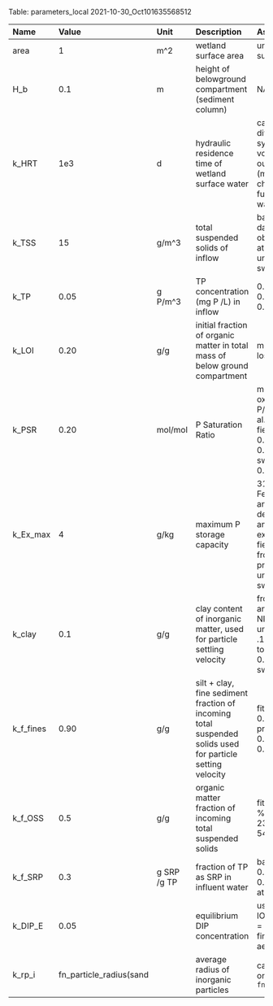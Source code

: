 Table: parameters_local 2021-10-30_Oct101635568512

|Name      |Value                   |Unit        |Description                                                                                               |Assumptions                                                                                                                                                                  |
|:---------|:-----------------------|:-----------|:---------------------------------------------------------------------------------------------------------|:----------------------------------------------------------------------------------------------------------------------------------------------------------------------------|
|area      |1                       |m^2         |wetland surface area                                                                                      |uniform flat surface                                                                                                                                                         |
|H_b       |0.1                     |m           |height of belowground compartment (sediment column)                                                       |NA                                                                                                                                                                           |
|k_HRT     |1e3                     |d           |hydraulic residence time of wetland surface water                                                         |calculated by dividing total system water volume (m3) by outlfow rate (m3/d), often changes as function of system water volume                                               |
|k_TSS     |15                      |g/m^3       |total suspended solids of inflow                                                                          |based on field data, median of observations, 3.5 at prindle, 23.8 at union st, 12.25 at swamp rd                                                                             |
|k_TP      |0.05                    |g P/m^3     |TP concentration (mg P /L) in inflow                                                                      |0.071 at prindle, 0.059 at union, 0.056 at swamp                                                                                                                             |
|k_LOI     |0.20                    |g/g         |initial fraction of organic matter in total mass of below ground compartment                              |measured as soil loss-on-ignition                                                                                                                                            |
|k_PSR     |0.20                    |mol/mol     |P Saturation Ratio                                                                                        |molar ratio of oxalate extractable P/(Al + Fe) (Nair et al. 2004), fit to field data, prindle 0.09 - 0.15, union 0.08 - 0.13, swamp rd 0.11 - 0.26                           |
|k_Ex_max  |4                       |g/kg        |maximum P storage capacity                                                                                |31*(Al/27 + Fe/56), where Al and Fe are determined by acid ammonium oxalate extraction, fit to field data, ranging from 3.3 - 5.5 prindle, 5.0 - 6.4 union, 3.44 - 5.1 swamp |
|k_clay    |0.1                     |g/g         |clay content of inorganic matter, used for particle settling velocity                                     |from soil textural analysis OR from NRCS soil survey units texture class, .11 to 0.35, .0875 to 0.15 union, 0.075 - .15 swamp                                                |
|k_f_fines |0.90                    |g/g         |silt + clay, fine sediment fraction of incoming total suspended solids used for particle setting velocity |fit to field data and 0.627 - .84 prindle, 0.84 - 0.97 union, 0.75 - 0.985 swamp rd.                                                                                         |
|k_f_OSS   |0.5                     |g/g         |organic matter fraction of incoming total suspended solids                                                |fit to field data, %65 at prindle rd, 23% at union st, 54% swamp rd.                                                                                                         |
|k_f_SRP   |0.3                     |g SRP /g TP |fraction of TP as SRP in influent water                                                                   |based on field data 0.404 at prindle, 0.25 at union, 0.27 at swamp rd.                                                                                                       |
|k_DIP_E   |0.05                    |            |equilibrium DIP concentration                                                                             |used if IO_variable_DIP_E = F, set equal to final intact SRP for aerobic treatments                                                                                          |
|k_rp_i    |fn_particle_radius(sand |            |average radius of inorganic particles                                                                     |calculated based on soil texture see `fn_particle_radius`                                                                                                                    |
